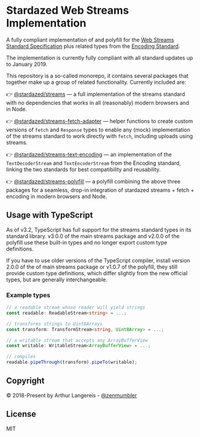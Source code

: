 Stardazed Web Streams Implementation
====================================
A fully compliant implementation of and polyfill for the
[Web Streams Standard Specification](https://streams.spec.whatwg.org) plus related types
from the [Encoding Standard](https://encoding.spec.whatwg.org).

The implementation is currently fully compliant with all standard updates up to January 2019.

This repository is a so-called monorepo, it contains several packages that
together make up a group of related functionality. Currently included are:

👉 [@stardazed/streams](https://www.npmjs.com/package/@stardazed/streams) —
a full implementation of the streams standard with no dependencies that works
in all (reasonably) modern browsers and in Node.

👉 [@stardazed/streams-fetch-adapter](https://www.npmjs.com/package/@stardazed/streams-fetch-adapter) —
helper functions to create custom versions of `fetch` and `Response` types
to enable any (mock) implementation of the streams standard to work directly
with `fetch`, including uploads using streams.

👉 [@stardazed/streams-text-encoding](https://www.npmjs.com/package/@stardazed/streams-text-encoding) —
an implementation of the `TextDecoderStream` and `TextEncoderStream` from the
Encoding standard, linking the two standards for best compatibility and reusability.

👉 [@stardazed/streams-polyfill](https://www.npmjs.com/package/@stardazed/streams-polyfill) —
a polyfill combining the above three packages for a seamless, drop-in integration
of stardazed streams + fetch + encoding in modern browsers and Node.

Usage with TypeScript
---------------------
As of v3.2, TypeScript has full support for the streams standard types in its
standard library. v3.0.0 of the main streams package and v2.0.0 of the polyfill use
these built-in types and no longer export custom type definitions.

If you have to use older versions of the TypeScript compiler, install version 2.0.0
of the of main streams package or v1.0.7 of the polyfill, they still provide custom
type definitions, which differ slightly from the new official types, but are generally
interchangeable.

### Example types
```ts
// a readable stream whose reader will yield strings
const readable: ReadableStream<string> = ...;

// transforms strings to Uint8Arrays
const transform: TransformStream<string, Uint8Array> = ...;

// a writable stream that accepts any ArrayBufferView
const writable: WritableStream<ArrayBufferView> = ...;

// compiles
readable.pipeThrough(transform).pipeTo(writable);
```

Copyright
---------
© 2018-Present by Arthur Langereis - [@zenmumbler](https://twitter.com/zenmumbler)

License
-------
MIT
